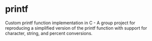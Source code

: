 # printf
Custom printf function implementation in C - A group project for reproducing a simplified version of the printf function with support for character, string, and percent conversions.
